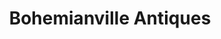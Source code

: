 ---
title: "Bohemianville Antiques"
url: /saint-francisville/bohemianville-antiques/
shop: antiques
---